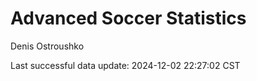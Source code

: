 # Advanced Soccer Statistics
Denis Ostroushko

<!-- gfm -->

Last successful data update: 2024-12-02 22:27:02 CST
